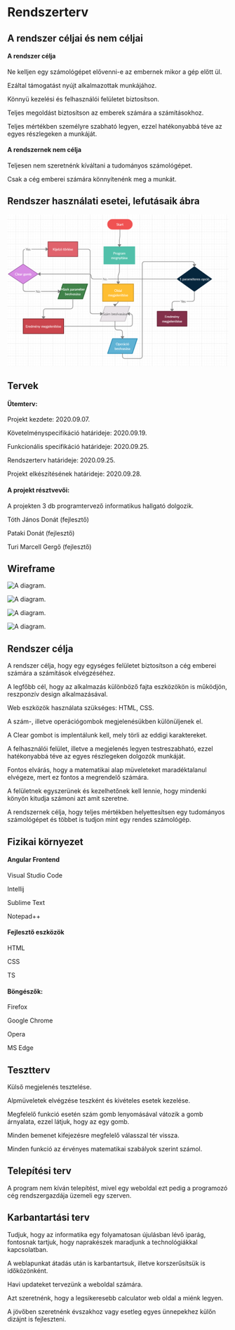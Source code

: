 Rendszerterv
============
## A rendszer céljai és nem céljai

#### A rendszer célja
Ne kelljen egy számológépet elővenni-e az embernek mikor a gép előtt ül.

Ezáltal támogatást nyújt alkalmazottak munkájához.

Könnyü kezelési és felhasználói felületet biztosítson.

Teljes megoldást biztosítson az emberek számára a számításokhoz.

Teljes mértékben személyre szabható legyen, ezzel hatékonyabbá téve az egyes részlegeken a munkáját.

#### A rendszernek nem célja
Teljesen nem szeretnénk kíváltani a tudományos számológépet.

Csak a cég emberei számára könnyítenénk meg a munkát.

## Rendszer használati esetei, lefutásaik ábra
![A diagram.](./images/Ábra.PNG)

## Tervek

#### Ütemterv:
Projekt kezdete: 2020.09.07.

Követelményspecifikáció határideje: 2020.09.19.

Funkcionális specifikáció határideje: 2020.09.25.

Rendszerterv határideje: 2020.09.25.

Projekt elkészítésének határideje: 2020.09.28.

#### A projekt résztvevői:
A projekten 3 db programtervező informatikus hallgató dolgozik.

Tóth János Donát (fejlesztő)

Pataki Donát (fejlesztő)

Turi Marcell Gergő (fejlesztő)

## Wireframe

![A diagram.](./images/kép1.png)

![A diagram.](./images/kép2.png)

![A diagram.](./images/kép3.png)

![A diagram.](./images/kép4.png)

## Rendszer célja

A rendszer célja, hogy egy egységes felületet biztosítson a cég emberei számára a számítások elvégzéséhez.

A legfőbb cél, hogy az alkalmazás különböző fajta eszközökön is működjön, reszponzív design alkalmazásával.

Web eszközök használata szükséges: HTML, CSS.

A szám-, illetve operációgombok megjelenésükben különüljenek el.

A  Clear gombot is implentálunk kell, mely törli az eddigi karaktereket. 

A felhasználói felület, illetve a megjelenés legyen testreszabható, ezzel hatékonyabbá téve az egyes részlegeken dolgozók munkáját.
 
Fontos elvárás, hogy a matematikai alap müveleteket maradéktalanul elvégeze, mert ez  fontos a megrendelő számára.

A felületnek egyszerünek és kezelhetőnek kell lennie, hogy mindenki könyön kitudja számoni azt amit szeretne. 

A rendszernek célja, hogy teljes mértékben helyettesítsen egy tudományos számológépet és többet is tudjon mint egy rendes számológép. 

## Fizikai környezet

#### Angular Frontend

Visual Studio Code

Intellij

Sublime Text

Notepad++

#### Fejlesztő eszközök
HTML

CSS

TS

#### Böngészők:

Firefox

Google Chrome

Opera

MS Edge

## Tesztterv

Külső megjelenés tesztelése.

Alpmüveletek elvégzése teszként és kivételes esetek kezelése.

Megfelelő funkció esetén  szám gomb lenyomásával vátozik a gomb árnyalata, ezzel látjuk, hogy az egy gomb.

Minden bemenet kifejezésre megfelelő válasszal tér vissza.

Minden funkció az érvényes matematikai szabályok szerint számol.

## Telepítési terv

A program nem kíván telepítést, mivel egy weboldal ezt pedig a programozó cég rendszergazdája üzemeli egy szerven.

## Karbantartási terv

Tudjuk, hogy az informatika egy folyamatosan újulásban lévő iparág, fontosnak tartjuk, hogy naprakészek maradjunk a technológiákkal kapcsolatban.
 
A weblapunkat átadás után is karbantartsuk, illetve korszerűsítsük is időközönként.

Havi updateket tervezünk a weboldal számára.

Azt szeretnénk, hogy a legsikeresebb calculator web oldal a miénk legyen. 

A jövőben szeretnénk évszakhoz vagy esetleg egyes ünnepekhez külőn dizájnt is fejleszteni.
